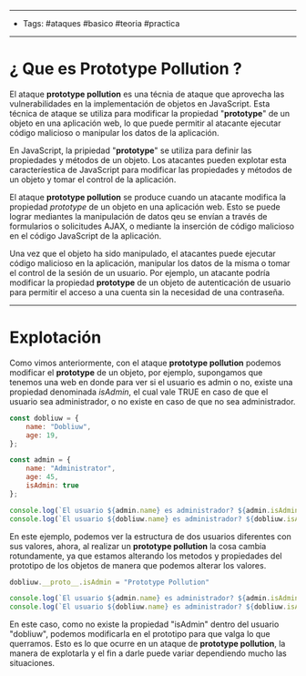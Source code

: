 ----
- Tags: #ataques #basico #teoria #practica
----

# ¿ Que es **Prototype Pollution** ? 

El ataque **prototype pollution** es una técnia de ataque que aprovecha las vulnerabilidades en la implementación de objetos en JavaScript. Esta técnica de ataque se utiliza para modificar la propiedad "**prototype**" de un objeto en una aplicación web, lo que puede permitir al atacante ejecutar código malicioso o manipular los datos de la aplicación. 

En JavaScript, la pripiedad "**prototype**" se utiliza para definir las propiedades y métodos de un objeto. Los atacantes pueden explotar esta caracteríestica de JavaScript para modificar las propiedades y métodos de un objeto y tomar el control de la aplicación. 

El ataque **prototype pollution** se produce cuando un atacante modifica la propiedad *prototype* de un objeto en una aplicación web. Esto se puede lograr mediantes la manipulación de datos qeu se envían a través de formularios o solicitudes AJAX, o mediante la inserción de código malicioso en el código JavaScript de la aplicación. 

Una vez que el objeto ha sido manipulado, el atacantes puede ejecutar código malicioso en la aplicación, manipular los datos de la misma o tomar el control de la sesión de un usuario. Por ejemplo, un atacante podría modificar la propiedad **prototype** de un objeto de autenticación de usuario para permitir el acceso a una cuenta sin la necesidad de una contraseña. 

----

# Explotación 

Como vimos anteriormente, con el ataque **prototype pollution** podemos modificar el **prototype** de un objeto, por ejemplo, supongamos que tenemos una web en donde para ver si el usuario es admin o no, existe una propiedad denominada *isAdmin*, el cual vale TRUE en caso de que el usuario sea administrador,  o no existe en caso de que no sea administrador. 

```javascript
const dobliuw = {
	name: "Dobliuw",
	age: 19,
};

const admin = {
	name: "Administrator",
	age: 45,
	isAdmin: true 
};

console.log(`El usuario ${admin.name} es administrador? ${admin.isAdmin}`); // El usuario Administrator es administrador? true.
console.log(`El usuario ${dobliuw.name} es administrador? ${dobliuw.isAdmin}`); // El usuario Dobliuw es administrador? undefined. 
```

En este ejemplo, podemos ver la estructura de dos usuarios diferentes con sus valores, ahora, al realizar un **prototype pollution** la cosa cambia rotundamente, ya que estamos alterando los metodos y propiedades del prototipo de los objetos de manera que podemos alterar los valores. 

```javascript
dobliuw.__proto__.isAdmin = "Prototype Pollution"

console.log(`El usuario ${admin.name} es administrador? ${admin.isAdmin}`); // El usuario Administrator es administrador? true.
console.log(`El usuario ${dobliuw.name} es administrador? ${dobliuw.isAdmin}`); // El usuario Dobliuw es administrador? Prototype Pollution. 
```

En este caso, como no existe la propiedad "isAdmin" dentro del usuario "dobliuw", podemos modificarla en el prototipo para que valga lo que querramos.  Esto es lo que ocurre en un ataque de **prototype pollution**, la manera de explotarla y el fin a darle puede variar dependiendo mucho las situaciones. 

